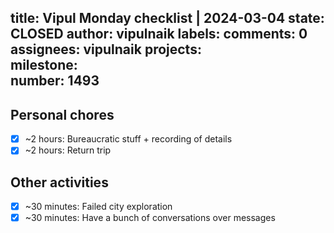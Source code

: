 title:	Vipul Monday checklist | 2024-03-04
state:	CLOSED
author:	vipulnaik
labels:	
comments:	0
assignees:	vipulnaik
projects:	
milestone:	
number:	1493
--
## Personal chores

- [x] ~2 hours: Bureaucratic stuff + recording of details
- [x] ~2 hours: Return trip

## Other activities

- [x] ~30 minutes: Failed city exploration
- [x] ~30 minutes: Have a bunch of conversations over messages
